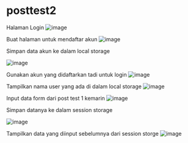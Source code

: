 # posttest2

Halaman Login
![image](https://user-images.githubusercontent.com/120323392/227753260-ad5b00bb-7211-4598-81f6-975c35a6bb15.png)

Buat halaman untuk mendaftar akun
![image](https://user-images.githubusercontent.com/120323392/227753315-4e66a9d7-59c8-4973-9b6c-9f4a05b857d9.png)

Simpan data akun ke dalam local storage

![image](https://user-images.githubusercontent.com/120323392/227753462-2ce2931e-c0fc-4f3c-a6bd-a7037f59275a.png)

Gunakan akun yang didaftarkan tadi untuk login
![image](https://user-images.githubusercontent.com/120323392/227753518-3bac959b-87ac-4330-9fae-4f4322e43c2a.png)

Tampilkan nama user yang ada di dalam local storage
![image](https://user-images.githubusercontent.com/120323392/227753552-feeca5ce-5d06-48a5-90ca-d57584a3dbae.png)

Input data form dari post test 1 kemarin
![image](https://user-images.githubusercontent.com/120323392/227753615-00eb2c7f-bdcd-46c1-9170-a1df78ed9f13.png)

Simpan datanya ke dalam session storage

![image](https://user-images.githubusercontent.com/120323392/227753658-46687c93-025e-4ec1-99ee-80e6f9dcd485.png)

Tampilkan data yang diinput sebelumnya dari session storge
![image](https://user-images.githubusercontent.com/120323392/227753687-04bf70fa-cde5-4d52-8f9a-14d112f14512.png)


